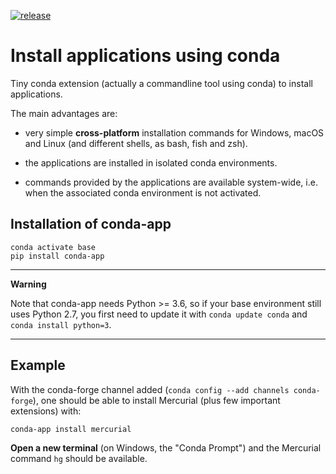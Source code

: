 [![release](https://img.shields.io/pypi/v/conda-app.svg)](https://pypi.python.org/pypi/conda-app/)

# Install applications using conda

Tiny conda extension (actually a commandline tool using conda) to install
applications.

The main advantages are:

- very simple **cross-platform** installation commands for Windows, macOS and
  Linux (and different shells, as bash, fish and zsh).

- the applications are installed in isolated conda environments.

- commands provided by the applications are available system-wide, i.e. when
  the associated conda environment is not activated.

## Installation of conda-app

```
conda activate base
pip install conda-app
```

-----------
**Warning**

Note that conda-app needs Python >= 3.6, so if your base environment still uses
Python 2.7, you first need to update it with `conda update conda` and `conda
install python=3`.

-----------

## Example

With the conda-forge channel added (`conda config --add channels conda-forge`),
one should be able to install Mercurial (plus few important extensions) with:

```
conda-app install mercurial
```

**Open a new terminal** (on Windows, the "Conda Prompt") and the Mercurial
command `hg` should be available.